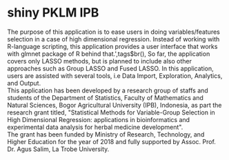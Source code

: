 # shiny PKLM IPB
The purpose of this application is to ease users in doing variables/features selection in a case of high dimensional regression. 
 Instead of working with R-language scripting, this application provides a user interface that works with glmnet package of R behind that.',tags$br(),
So far, the application covers only LASSO methods, but is planned to include also other approaches such as Group LASSO and Fused LASSO.
In this application, users are assisted with several tools, i.e Data Import, Exploration, Analytics, and Output.  
This application has been developed by a research group of staffs and students of the Department of Statistics, Faculty of Mathematics and Natural Sciences, 
Bogor Agricultural University (IPB), Indonesia, as part the research grant titled,
"Statistical Methods for Variable-Group Selection in High Dimensional Regression: 
applications in bioinformatics and experimental data analysis for herbal medicine development".  \
The grant has been funded by Ministry of Research, Technology, and Higher Education for the year of 2018 and
fully supported by Assoc. Prof. Dr. Agus Salim, La Trobe University.
